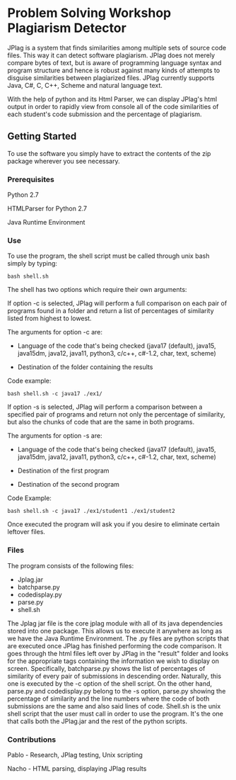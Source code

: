 # Problem Solving Workshop Plagiarism Detector

JPlag is a system that finds similarities among multiple sets of source code files.
This way it can detect software plagiarism. JPlag does not merely compare bytes of text,
but is aware of programming language syntax and program structure and hence is robust 
against many kinds of attempts to disguise similarities between plagiarized files. 
JPlag currently supports Java, C#, C, C++, Scheme and natural language text.

With the help of python and its Html Parser, we can display JPlag's html output in 
order to rapidly view from console all of the code similarities of each student's 
code submission and the percentage of plagiarism. 

## Getting Started

To use the software you simply have to extract the contents of the zip package wherever 
you see necessary.

### Prerequisites

Python 2.7

HTMLParser for Python 2.7

Java Runtime Environment

### Use

To use the program, the shell script must be called through unix bash 
simply by typing:

```
bash shell.sh
```

The shell has two options which require their own arguments:

If option -c is selected, JPlag will perform a full comparison on each 
pair of programs found in a folder and return a list of percentages 
of similarity listed from highest to lowest.

The arguments for option -c are:

* Language of the code that's being checked (java17 (default), 
java15, java15dm, java12, java11, python3, c/c++, c#-1.2, char, text, scheme) 

* Destination of the folder containing the results

Code example:

```
bash shell.sh -c java17 ./ex1/
```


If option -s is selected, JPlag will perform a comparison between a specified 
pair of programs and return not only the percentage of similarity, but also 
the chunks of code that are the same in both programs.

The arguments for option -s are:

* Language of the code that's being checked (java17 (default), 
java15, java15dm, java12, java11, python3, c/c++, c#-1.2, char, text, scheme) 

* Destination of the first program

* Destination of the second program

Code Example:

```
bash shell.sh -c java17 ./ex1/student1 ./ex1/student2
```

Once executed the program will ask you if you desire to eliminate certain leftover 
files.

### Files

The program consists of the following files:

* Jplag.jar
* batchparse.py
* codedisplay.py
* parse.py
* shell.sh

The Jplag jar file is the core jplag module with all of its java dependencies stored 
into one package. This allows us to execute it anywhere as long as we have the 
Java Runtime Environment. The .py files are python scripts that are executed once 
JPlag has finished performing the code comparison. It goes through the html files 
left over by JPlag in the "result" folder and looks for the appropriate tags 
containing the information we wish to display on screen. Specifically, batchparse.py 
shows the list of percentages of similarity of every pair of submissions in descending 
order. Naturally, this one is executed by the -c option of the shell script. On the other 
hand, parse.py and codedisplay.py belong to the -s option, parse.py showing the percentage 
of similarity and the line numbers where the code of both submissions are the same and 
also said lines of code. Shell.sh is the unix shell script that the user must call in 
order to use the program. It's the one that calls both the JPlag.jar and the rest of 
the python scripts.

### Contributions

Pablo - Research, JPlag testing, Unix scripting

Nacho - HTML parsing, displaying JPlag results

